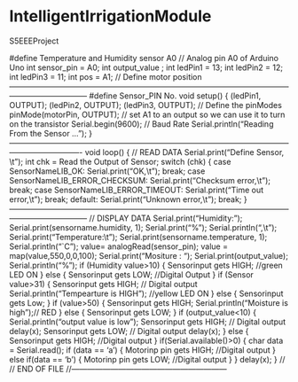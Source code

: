 # IntelligentIrrigationModule
S5EEEProject

#define Temperature and Humidity sensor A0 // Analog pin A0 of Arduino Uno
int sensor_pin = A0;
int output_value ;
int ledPin1 = 13;
int ledPin2 = 12;
int ledPin3 = 11;
int pos = A1; // Define motor position
——————————————————————————————————————————————
#define Sensor_PIN No.
void setup()
{
(ledPin1, OUTPUT); (ledPin2, OUTPUT); (ledPin3, OUTPUT); // Define the pinModes
pinMode(motorPin, OUTPUT); // set A1 to an output so we can use it to turn on the transistor
Serial.begin(9600); // Baud Rate
Serial.println(“Reading From the Sensor …”);
}
—————————————————————————————————————————————-
void loop()
{
// READ DATA
Serial.print(“Define Sensor, \t”);
int chk = Read the Output of Sensor;
switch (chk)
{
case SensorNameLIB_OK:
Serial.print(“OK,\t”);
break;
case SensorNameLIB_ERROR_CHECKSUM:
Serial.print(“Checksum error,\t”);
break;
case SensorNameLIB_ERROR_TIMEOUT:
Serial.print(“Time out error,\t”);
break;
default:
Serial.print(“Unknown error,\t”);
break;
}
——————————————————————————————————————————————
// DISPLAY DATA
Serial.print(“Humidity:”);
Serial.print(sensorname.humidity, 1);
Serial.print(“%”);
Serial.println(“,\t”);
Serial.print(“Temperature:\t”);
Serial.print(sensorname.temperature, 1);
Serial.println(“`C”);
value= analogRead(sensor_pin);
value = map(value,550,0,0,100);
Serial.print(“Mositure : “);
Serial.print(output_value);
Serial.println(“%”);
if (Humidity value>10)
{
Sensorinput gets HIGH; //green LED ON
}
else {
Sensorinput gets LOW; //Digital Output
}
if (Sensor value>31)
{
Sensorinput gets HIGH; // Digital output
Serial.println(“Tempearture is HIGH”); //yellow LED ON
}
else {
Sensorinput gets Low;
}
if (value>50)
{
Sensorinput gets HIGH;
Serial.println(“Moisture is high”);// RED
}
else {
Sensorinput gets LOW;
}
if (output_value<10) { Serial.println(“output value is low”); Sensorinput gets HIGH; // Digital output delay(x); Sensorinput gets LOW; // Digital output delay(x); } else { Sensorinput gets HIGH; //Digital output } if(Serial.available()>0)
{
char data = Serial.read();
if (data == ‘a’)
{
Motorinp pin gets HIGH; //Digital output
}
else if(data == ‘b’)
{
Motorinp pin gets LOW; //Digital output
}
}
delay(x);
}
//
// END OF FILE
//————————————————————
